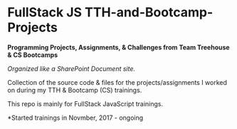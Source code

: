 # FullStack JS TTH-and-Bootcamp-Projects
**Programming Projects, Assignments, &amp; Challenges from Team Treehouse &amp; CS Bootcamps**

*Organized like a SharePoint Document site.* 

Collection of the source code & files for the projects/assignments I worked on during my TTH & Bootcamp (CS) trainings.

This repo is mainly for FullStack JavaScript trainings. 

*Started trainings in Novmber, 2017 - ongoing

